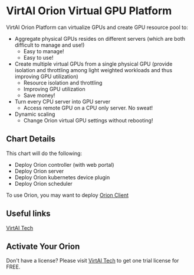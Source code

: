 # VirtAI Orion Virtual GPU Platform

VirtAI Orion Platform can virtualize GPUs and create GPU resource pool to:

* Aggregate physical GPUs resides on different servers (which are both difficult to manage and use!)
  * Easy to manage!
  * Easy to use!
* Create multiple virtual GPUs from a single physical GPU (provide isolation and throttling among light weighted workloads and thus improving GPU utilization)
  * Resource isolation and throttling
  * Improving GPU utilization
  * Save money!
* Turn every CPU server into GPU server
  * Access remote GPU on a CPU only server. No sweat!
* Dynamic scaling
  * Change Orion virtual GPU settings without rebooting!

## Chart Details

This chart will do the following:

* Deploy Orion controller (with web portal)
* Deploy Orion server
* Deploy Orion kubernetes device plugin
* Deploy Orion scheduler

To use Orion, you may want to deploy [Orion Client](https://virtai.tech/)

## Useful links

[VirtAI Tech](https://virtai.tech/)

## Activate Your Orion

Don't have a license? Please visit [VirtAI Tech](https://virtai.tech/) to get one trial license for FREE.
